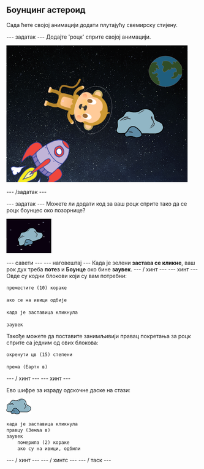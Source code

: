 ## Боунцинг астероид

Сада ћете својој анимацији додати плутајућу свемирску стијену.

\--- задатак \--- Додајте 'роцк' сприте својој анимацији.

![Додавање каменог духова](images/space-rock-sprite.png)

\--- /задатак \---

\--- задатак \--- Можете ли додати код за ваш роцк сприте тако да се роцк боунцес око позорнице?

![Тестирање одскочног камена](images/space-bounce-test.png)

\--- савети \--- \--- наговештај \--- Када је зелени **застава се кликне**, ваш рок дух треба **потез** и **Боунце** око бине **заувек**. \--- / хинт \--- \--- хинт \--- Овде су кодни блокови који су вам потребни:

```blocks3
преместите (10) кораке

ако се на ивици одбије

када је заставица кликнула

заувек
```

Такође можете да поставите занимљивији правац покретања за роцк сприте са једним од ових блокова:

```blocks3
окренути цв (15) степени

према (Еартх в)
```

\--- / хинт \--- \--- хинт \---

Ево шифре за израду одскочне даске на стази:

![Роцк сприте](images/sprite-rock.png)

```blocks3
када је заставица кликнула
правцу (Земља в)
заувек
    померила (2) кораке
    ако су на ивици, одбили
```

\--- / хинт \--- \--- / хинтс \--- \--- / таск \---